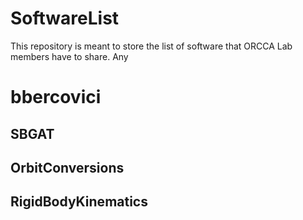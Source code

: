 # SoftwareList

This repository is meant to store the list of software that ORCCA Lab members have to share. Any

# bbercovici

## SBGAT

## OrbitConversions

## RigidBodyKinematics

